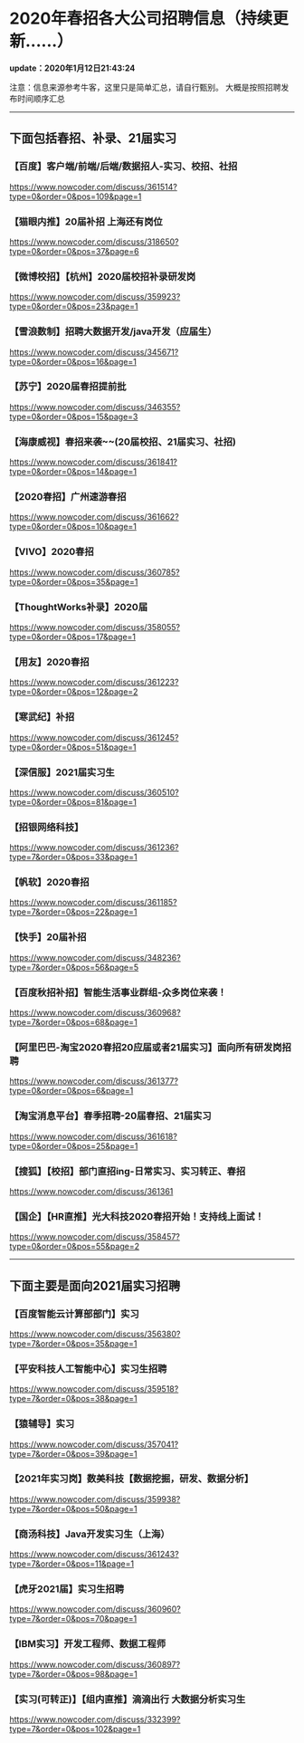 ﻿# 2020年春招各大公司招聘信息（持续更新......）

**update：2020年1月12日21:43:24**

注意：信息来源参考牛客，这里只是简单汇总，请自行甄别。
大概是按照招聘发布时间顺序汇总



----------


## 下面包括春招、补录、21届实习

### 【百度】客户端/前端/后端/数据招人-实习、校招、社招
https://www.nowcoder.com/discuss/361514?type=0&order=0&pos=109&page=1

### 【猫眼内推】20届补招 上海还有岗位
https://www.nowcoder.com/discuss/318650?type=0&order=0&pos=37&page=6

### 【微博校招】【杭州】2020届校招补录研发岗
https://www.nowcoder.com/discuss/359923?type=0&order=0&pos=23&page=1

### 【雪浪数制】招聘大数据开发/java开发（应届生）
https://www.nowcoder.com/discuss/345671?type=0&order=0&pos=16&page=1

### 【苏宁】2020届春招提前批
https://www.nowcoder.com/discuss/346355?type=0&order=0&pos=15&page=3

### 【海康威视】春招来袭~~(20届校招、21届实习、社招)
https://www.nowcoder.com/discuss/361841?type=0&order=0&pos=14&page=1

### 【2020春招】广州速游春招
https://www.nowcoder.com/discuss/361662?type=0&order=0&pos=10&page=1

### 【VIVO】2020春招
https://www.nowcoder.com/discuss/360785?type=0&order=0&pos=35&page=1

### 【ThoughtWorks补录】2020届
https://www.nowcoder.com/discuss/358055?type=0&order=0&pos=17&page=1

### 【用友】2020春招
https://www.nowcoder.com/discuss/361223?type=0&order=0&pos=12&page=2

### 【寒武纪】补招
https://www.nowcoder.com/discuss/361245?type=0&order=0&pos=51&page=1

### 【深信服】2021届实习生
https://www.nowcoder.com/discuss/360510?type=0&order=0&pos=81&page=1

### 【招银网络科技】
https://www.nowcoder.com/discuss/361236?type=7&order=0&pos=33&page=1

### 【帆软】2020春招
https://www.nowcoder.com/discuss/361185?type=7&order=0&pos=22&page=1

### 【快手】20届补招
https://www.nowcoder.com/discuss/348236?type=7&order=0&pos=56&page=5

### 【百度秋招补招】智能生活事业群组-众多岗位来袭！
https://www.nowcoder.com/discuss/360968?type=7&order=0&pos=68&page=1

### 【阿里巴巴-淘宝2020春招20应届或者21届实习】面向所有研发岗招聘
https://www.nowcoder.com/discuss/361377?type=0&order=0&pos=6&page=1

### 【淘宝消息平台】春季招聘-20届春招、21届实习
https://www.nowcoder.com/discuss/361618?type=0&order=0&pos=25&page=1

### 【搜狐】【校招】部门直招ing-日常实习、实习转正、春招
https://www.nowcoder.com/discuss/361361

### 【国企】【HR直推】光大科技2020春招开始！支持线上面试！
https://www.nowcoder.com/discuss/358457?type=0&order=0&pos=55&page=2

----------


## 下面主要是面向2021届实习招聘

### 【百度智能云计算部部门】实习
https://www.nowcoder.com/discuss/356380?type=7&order=0&pos=35&page=1

### 【平安科技人工智能中心】实习生招聘
https://www.nowcoder.com/discuss/359518?type=7&order=0&pos=38&page=1

### 【猿辅导】实习
https://www.nowcoder.com/discuss/357041?type=7&order=0&pos=39&page=1

### 【2021年实习岗】数美科技【数据挖掘，研发、数据分析】
https://www.nowcoder.com/discuss/359938?type=7&order=0&pos=50&page=1

### 【商汤科技】Java开发实习生（上海）
https://www.nowcoder.com/discuss/361243?type=7&order=0&pos=11&page=1

### 【虎牙2021届】实习生招聘
https://www.nowcoder.com/discuss/360960?type=7&order=0&pos=70&page=1

### 【IBM实习】开发工程师、数据工程师
https://www.nowcoder.com/discuss/360897?type=7&order=0&pos=98&page=1

### 【实习(可转正)】【组内直推】滴滴出行 大数据分析实习生
https://www.nowcoder.com/discuss/332399?type=7&order=0&pos=102&page=1